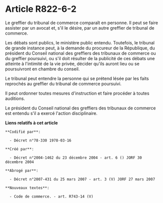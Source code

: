 # Article R822-6-2

Le greffier du tribunal de commerce comparaît en personne. Il peut se faire assister par un avocat et, s'il le désire, par un
autre greffier de tribunal de commerce.

Les débats sont publics, le ministère public entendu. Toutefois, le tribunal de grande instance peut, à la demande du
procureur de la République, du président du Conseil national des greffiers des tribunaux de commerce ou du greffier
poursuivi, ou s'il doit résulter de la publicité de ces débats une atteinte à l'intimité de la vie privée, décider qu'ils
auront lieu ou se poursuivront en chambre du conseil.

Le tribunal peut entendre la personne qui se prétend lésée par les faits reprochés au greffier du tribunal de commerce
poursuivi.

Il peut ordonner toutes mesures d'instruction et faire procéder à toutes auditions.

Le président du Conseil national des greffiers des tribunaux de commerce est entendu s'il a exercé l'action disciplinaire.

**Liens relatifs à cet article**

	**Codifié par**:

	  - Décret n°78-330 1978-03-16

	**Créé par**:

	  - Décret n°2004-1462 du 23 décembre 2004 - art. 6 () JORF 30 décembre 2004

	**Abrogé par**:

	  - Décret n°2007-431 du 25 mars 2007 - art. 3 (V) JORF 27 mars 2007

	**Nouveaux textes**:

	  - Code de commerce. - art. R743-14 (V)
